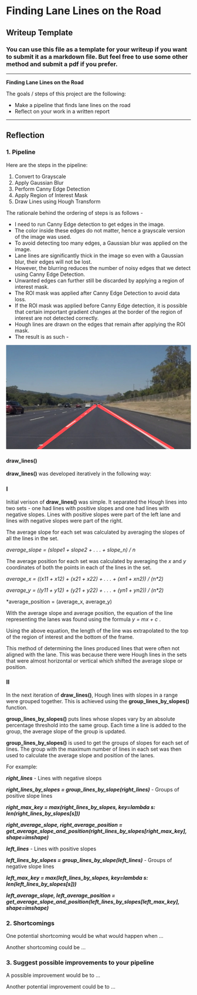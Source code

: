 # **Finding Lane Lines on the Road** 

## Writeup Template

### You can use this file as a template for your writeup if you want to submit it as a markdown file. But feel free to use some other method and submit a pdf if you prefer.

---

**Finding Lane Lines on the Road**

The goals / steps of this project are the following:
* Make a pipeline that finds lane lines on the road
* Reflect on your work in a written report


[//]: # (Image References)

[solidWhiteRight]: ./test_images_output/solidWhiteRight.jpg "solidWhiteRight.jpg"

[intersecting]: ./shortcomings/intersecting.png "intersecting"

[underfit]: ./shortcomings/underfit.png "underfit"

---

## Reflection

### 1. Pipeline
Here are the steps in the pipeline:
1. Convert to Grayscale
2. Apply Gaussian Blur
3. Perform Canny Edge Detection
4. Apply Region of Interest Mask
5. Draw Lines using Hough Transform

The rationale behind the ordering of steps is as follows -
- I need to run Canny Edge detection to get edges in the image.
- The color inside these edges do not matter, hence a grayscale version of the image was used.
- To avoid detecting too many edges, a Gaussian blur was applied on the image. 
- Lane lines are significantly thick in the image so even with a Gaussian blur, their edges will not be lost.
- However, the blurring reduces the number of noisy edges that we detect using Canny Edge Detection.
- Unwanted edges can further still be discarded by applying a region of interest mask.
- The ROI mask was applied after Canny Edge Detection to avoid data loss. 
- If the ROI mask was applied before Canny Edge detection, it is possible that certain important gradient changes at the border of the region of interest are not detected correctly.
- Hough lines are drawn on the edges that remain after applying the ROI mask.
- The result is as such -

![alt text][solidWhiteRight]

#### draw_lines()

**draw_lines()** was developed iteratively in the following way:

### I

Initial verison of **draw_lines()** was simple. It separated the Hough lines into two sets - one had lines with positive slopes and one had lines with negative slopes. Lines with positive slopes were part of the left lane and lines with negative slopes were part of the right.

The average slope for each set was calculated by averaging the slopes of all the lines in the set. 

*average_slope = (slope1 + slope2 + . . . + slope_n) / n*

The average position for each set was calculated by averaging the *x* and *y* coordinates of both the points in each of the lines in the set.

*average_x = ((x11 + x12) + (x21 + x22) + . . . + (xn1 + xn2)) / (n\*2)*

*average_y = ((y11 + y12) + (y21 + y22) + . . . + (yn1 + yn2)) / (n\*2)*

*average_position = (average_x, average_y)

With the average slope and average position, the equation of the line representing the lanes was found using the formula *y = mx + c* .

Using the above equation, the length of the line was extrapolated to the top of the region of interest and the bottom of the frame.

This method of determining the lines produced lines that were often not aligned with the lane. This was because there were Hough lines in the sets that were almost horizontal or vertical which shifted the average slope or position.

### II

In the next iteration of **draw_lines()**, Hough lines with slopes in a range were grouped together. This is achieved using the **group_lines_by_slopes()** function. 

**group_lines_by_slopes()** puts lines whose slopes vary by an absolute percentage threshold into the same group. Each time a line is added to the group, the average slope of the group is updated.

**group_lines_by_slopes()** is used to get the groups of slopes for each set of lines. The group with the maximum number of lines in each set was then used to calculate the average slope and position of the lanes.

For example:



__*right_lines*__ - Lines with negative sloeps

__*right_lines_by_slopes = group_lines_by_slope(right_lines)*__ - Groups of positive slope lines

__*right_max_key = max(right_lines_by_slopes, key=lambda s: len(right_lines_by_slopes[s]))*__

__*right_average_slope, right_average_position = get_average_slope_and_position(right_lines_by_slopes[right_max_key], shape=imshape)*__


__*left_lines*__  - Lines with positive slopes

__*left_lines_by_slopes = group_lines_by_slope(left_lines)*__   - Groups of negative slope lines

__*left_max_key = max(left_lines_by_slopes, key=lambda s: len(left_lines_by_slopes[s]))*__

__*left_average_slope, left_average_position = get_average_slope_and_position(left_lines_by_slopes[left_max_key], shape=imshape)*__




### 2. Shortcomings


One potential shortcoming would be what would happen when ... 

Another shortcoming could be ...


### 3. Suggest possible improvements to your pipeline

A possible improvement would be to ...

Another potential improvement could be to ...
